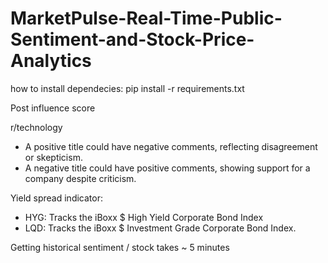 # MarketPulse-Real-Time-Public-Sentiment-and-Stock-Price-Analytics

how to install dependecies: pip install -r requirements.txt

Post influence score

r/technology
- A positive title could have negative comments, reflecting disagreement or skepticism.
- A negative title could have positive comments, showing support for a company despite criticism.

Yield spread indicator:
- HYG: Tracks the iBoxx $ High Yield Corporate Bond Index
- LQD: Tracks the iBoxx $ Investment Grade Corporate Bond Index.

Getting historical sentiment / stock takes ~ 5 minutes